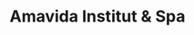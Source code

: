 ---
title: "Amavida Institut & Spa"
url: /villenave-dornon/amavida-institut-und-spa/
shop: Kosmetik
---